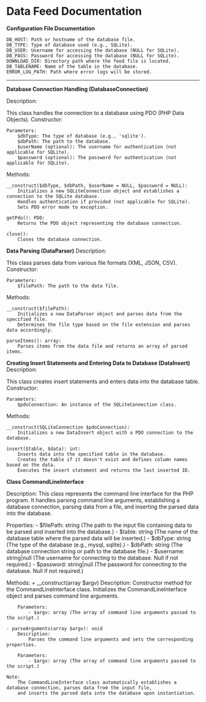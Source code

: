 # Data Feed Documentation

**Configuration File Documentation**

    DB_HOST: Path or hostname of the database file.
    DB_TYPE: Type of database used (e.g., SQLite).
    DB_USER: Username for accessing the database (NULL for SQLite).
    DB_PASS: Password for accessing the database (NULL for SQLite).
    DOWNLOAD_DIR: Directory path where the feed file is located.
    DB_TABLENAME: Name of the table in the database.
    ERROR_LOG_PATH: Path where error logs will be stored.

--------------------------------------------------------------------------------------------------------------------------------

**Database Connection Handling (DatabaseConnection)**

Description:

This class handles the connection to a database using PDO (PHP Data Objects).
Constructor:

    Parameters:
        $dbType: The type of database (e.g., 'sqlite').
        $dbPath: The path to the database.
        $userName (optional): The username for authentication (not applicable for SQLite).
        $password (optional): The password for authentication (not applicable for SQLite).

Methods:

    __construct($dbType, $dbPath, $userName = NULL, $password = NULL):
        Initializes a new SQLiteConnection object and establishes a connection to the SQLite database.
        Handles authentication if provided (not applicable for SQLite).
        Sets PDO error mode to exception.

    getPdo(): PDO:
        Returns the PDO object representing the database connection.

    close():
        Closes the database connection.

**Data Parsing (DataParser)**
Description:

This class parses data from various file formats (XML, JSON, CSV).
Constructor:

    Parameters:
        $filePath: The path to the data file.

Methods:

    __construct($filePath):
        Initializes a new DataParser object and parses data from the specified file.
        Determines the file type based on the file extension and parses data accordingly.

    parseItems(): array:
        Parses items from the data file and returns an array of parsed items.

**Creating Insert Statements and Entering Data to Database (DataInsert)**
Description:

This class creates insert statements and enters data into the database table.
Constructor:

    Parameters:
        $pdoConnection: An instance of the SQLiteConnection class.

Methods:

    __construct(SQLiteConnection $pdoConnection):
        Initializes a new DataInsert object with a PDO connection to the database.

    insert($table, $data): int:
        Inserts data into the specified table in the database.
        Creates the table if it doesn't exist and defines column names based on the data.
        Executes the insert statement and returns the last inserted ID.

**Class CommandLineInterface**

Description:
    This class represents the command line interface for the PHP program. It handles parsing command line arguments,
    establishing a database connection, parsing data from a file, and inserting the parsed data into the database.

Properties:
    - $filePath: string (The path to the input file containing data to be parsed and inserted into the database.)
    - $table: string (The name of the database table where the parsed data will be inserted.)
    - $dbType: string (The type of the database (e.g., mysql, sqlite).)
    - $dbPath: string (The database connection string or path to the database file.)
    - $username: string|null (The username for connecting to the database. Null if not required.)
    - $password: string|null (The password for connecting to the database. Null if not required.)

Methods:
    + __construct(array $argv)
        Description:
            Constructor method for the CommandLineInterface class.
            Initializes the CommandLineInterface object and parses command line arguments.

        Parameters:
            - $argv: array (The array of command line arguments passed to the script.)

    - parseArguments(array $argv): void
        Description:
            Parses the command line arguments and sets the corresponding properties.

        Parameters:
            - $argv: array (The array of command line arguments passed to the script.)

    Note:
        The CommandLineInterface class automatically establishes a database connection, parses data from the input file,
        and inserts the parsed data into the database upon instantiation.
